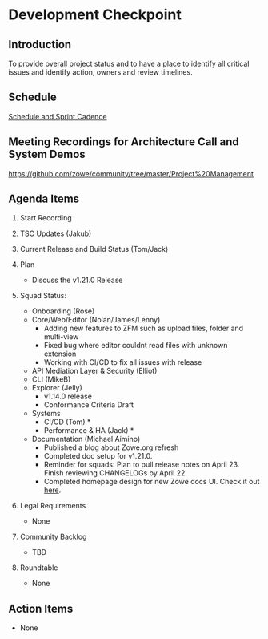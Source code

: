 # Development Checkpoint

Introduction
------------
To provide overall project status and to have a place to identify all critical issues and identify action, owners and review timelines.

Schedule
--------
[Schedule and Sprint Cadence](https://github.com/zowe/community/blob/master/Project%20Management/Schedule/Zowe%20PI%20%26%20Sprint%20Cadence.md)

Meeting Recordings for Architecture Call and System Demos
-----------------
https://github.com/zowe/community/tree/master/Project%20Management

Agenda Items
------------
1. Start Recording
2. TSC Updates (Jakub)
3. Current Release and Build Status (Tom/Jack)
4. Plan
     - Discuss the v1.21.0 Release
5. Squad Status:
    - Onboarding (Rose)
    - Core/Web/Editor (Nolan/James/Lenny)
      - Adding new features to ZFM such as upload files, folder and multi-view
      - Fixed bug where editor couldnt read files with unknown extension
      - Working with CI/CD to fix all issues with release
    - API Mediation Layer & Security (Elliot)  
    - CLI (MikeB)
    - Explorer (Jelly)
      - v1.14.0 release
      - Conformance Criteria Draft
    - Systems
      - CI/CD (Tom)
        *
      - Performance & HA (Jack)
        *
    - Documentation (Michael Aimino)
      - Published a blog about Zowe.org refresh
      - Completed doc setup for v1.21.0. 
      - Reminder for squads: Plan to pull release notes on April 23. Finish reviewing CHANGELOGs by April 22.
      - Completed homepage design for new Zowe docs UI. Check it out [here](https://zowe-docs.netlify.app/).

6. Legal Requirements
    - None
7. Community Backlog
    - TBD
8. Roundtable
    - None

Action Items
------------
- None
